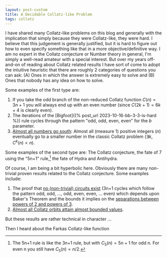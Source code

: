 ```yaml
---
layout: post-custom
title: A Decidable Collatz-like Problem
tags: collatz
---
```


I have shared many Collatz-like problems on this blog and generally with the implication that simply because they were Collatz-like, they were hard. I believe that this judgement is generally justified, but it is hard to figure out how to even specify something like that in a more objective/definitive way. I am no expert in the Collatz conjecture or Number theory in general, I'm simply a well-read amateur with a special interest. But over my years off-and-on of reading about Collatz related results I have sort of come to adopt the intuitive heuristic that there are roughly 2 categories of questions you can ask: (A) Ones in which the answer is extremely easy to solve and (B) Ones that nobody has any idea on how to solve.

Some examples of the first type are:

1. If you take the odd branch of the non-reduced Collatz function $C(n) = 3n+1$ you will always end up with an even number (since $C(2k+1) = 6k+4$ is clearly even).
2. The iterations of the [Bigfoot]({% post_url 2023-10-16-bb-3-3-is-hard %}) rule cycles through the pattern "odd, odd, even, even" for the $b$ parameter.
3. [Almost all numbers go south](https://www.youtube.com/watch?v=ifizml-ZUqY): Almost all (measure 1) positive integers ($n$) eventually go to a smaller number in the classic Collatz problem ($\exists k, \; C^k(n) < n$).

Some examples of the second type are: The Collatz conjecture, the fate of 7 using the "5n+1" rule,[^five-n] the fate of Hydra and Antihydra.

[^five-n]: The 5n+1 rule is like the 3n+1 rule, but with $C_5(n) = 5n+1$ for odd n. For even n you still have $C_5(n) = n/2$.

Of course, I am being a bit hyperbolic here. Obviously there are many non-trivial proven results related to the Collatz conjecture. Some examples include:

1. The proof that [no (non-trivial) circuits exist](https://www.youtube.com/watch?v=MZv5L8iaqlQ) (3n+1 cycles which follow the pattern odd, odd, ..., odd, even, even, ... even) which depends upon Baker's Theorem and the bounds it implies on the [separations between powers of 2 and powers of 3](https://terrytao.wordpress.com/2011/08/21/hilberts-seventh-problem-and-powers-of-2-and-3/).
2. [Almost all Collatz orbits attain almost bounded values](https://terrytao.wordpress.com/2019/09/10/almost-all-collatz-orbits-attain-almost-bounded-values/).

But these results are rather technical in character ...


Then I heard about the Farkas Collatz-like function